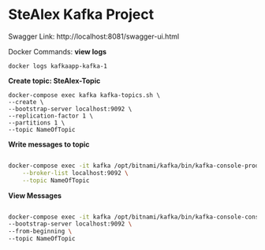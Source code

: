 # SteAlex Kafka Project

Swagger Link: http://localhost:8081/swagger-ui.html

Docker Commands:
**view logs**

```
docker logs kafkaapp-kafka-1
```

**Create topic: SteAlex-Topic**

```
docker-compose exec kafka kafka-topics.sh \
--create \
--bootstrap-server localhost:9092 \
--replication-factor 1 \
--partitions 1 \
--topic NameOfTopic
```

**Write messages to topic**

```bash

docker-compose exec -it kafka /opt/bitnami/kafka/bin/kafka-console-producer.sh \
    --broker-list localhost:9092 \
    --topic NameOfTopic

```

**View Messages**
```bash

docker-compose exec -it kafka /opt/bitnami/kafka/bin/kafka-console-consumer.sh \
--bootstrap-server localhost:9092 \
--from-beginning \
--topic NameOfTopic

```
